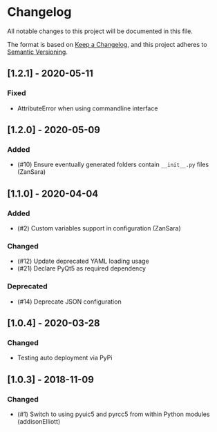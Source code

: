 # Changelog
All notable changes to this project will be documented in this file.

The format is based on [Keep a Changelog](https://keepachangelog.com/en/1.0.0/),
and this project adheres to [Semantic Versioning](https://semver.org/spec/v2.0.0.html).

## [1.2.1] - 2020-05-11
### Fixed
 - AttributeError when using commandline interface

## [1.2.0] - 2020-05-09
### Added
 - (#10) Ensure eventually generated folders contain `__init__.py` files (ZanSara)

## [1.1.0] - 2020-04-04
### Added
 - (#2) Custom variables support in configuration (ZanSara)

### Changed
 - (#12) Update deprecated YAML loading usage
 - (#21) Declare PyQt5 as required dependency

### Deprecated
 - (#14) Deprecate JSON configuration

## [1.0.4] - 2020-03-28
### Changed
 - Testing auto deployment via PyPi

## [1.0.3] - 2018-11-09
### Changed
 - (#1) Switch to using pyuic5 and pyrcc5 from within Python modules (addisonElliott)